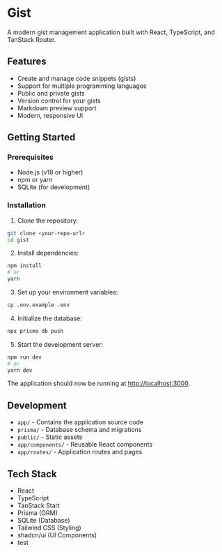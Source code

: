 # Gist

A modern gist management application built with React, TypeScript, and TanStack Router.

## Features

- Create and manage code snippets (gists)
- Support for multiple programming languages
- Public and private gists
- Version control for your gists
- Markdown preview support
- Modern, responsive UI

## Getting Started

### Prerequisites

- Node.js (v18 or higher)
- npm or yarn
- SQLite (for development)

### Installation

1. Clone the repository:

```bash
git clone <your-repo-url>
cd gist
```

2. Install dependencies:

```bash
npm install
# or
yarn
```

3. Set up your environment variables:

```bash
cp .env.example .env
```

4. Initialize the database:

```bash
npx prisma db push
```

5. Start the development server:

```bash
npm run dev
# or
yarn dev
```

The application should now be running at [http://localhost:3000](http://localhost:3000).

## Development

- `app/` - Contains the application source code
- `prisma/` - Database schema and migrations
- `public/` - Static assets
- `app/components/` - Reusable React components
- `app/routes/` - Application routes and pages

## Tech Stack

- React
- TypeScript
- TanStack Start
- Prisma (ORM)
- SQLite (Database)
- Tailwind CSS (Styling)
- shadcn/ui (UI Components)
- test
